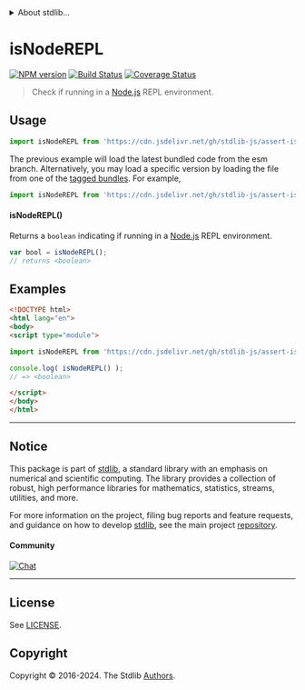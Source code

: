 <!--

@license Apache-2.0

Copyright (c) 2018 The Stdlib Authors.

Licensed under the Apache License, Version 2.0 (the "License");
you may not use this file except in compliance with the License.
You may obtain a copy of the License at

   http://www.apache.org/licenses/LICENSE-2.0

Unless required by applicable law or agreed to in writing, software
distributed under the License is distributed on an "AS IS" BASIS,
WITHOUT WARRANTIES OR CONDITIONS OF ANY KIND, either express or implied.
See the License for the specific language governing permissions and
limitations under the License.

-->


<details>
  <summary>
    About stdlib...
  </summary>
  <p>We believe in a future in which the web is a preferred environment for numerical computation. To help realize this future, we've built stdlib. stdlib is a standard library, with an emphasis on numerical and scientific computation, written in JavaScript (and C) for execution in browsers and in Node.js.</p>
  <p>The library is fully decomposable, being architected in such a way that you can swap out and mix and match APIs and functionality to cater to your exact preferences and use cases.</p>
  <p>When you use stdlib, you can be absolutely certain that you are using the most thorough, rigorous, well-written, studied, documented, tested, measured, and high-quality code out there.</p>
  <p>To join us in bringing numerical computing to the web, get started by checking us out on <a href="https://github.com/stdlib-js/stdlib">GitHub</a>, and please consider <a href="https://opencollective.com/stdlib">financially supporting stdlib</a>. We greatly appreciate your continued support!</p>
</details>

# isNodeREPL

[![NPM version][npm-image]][npm-url] [![Build Status][test-image]][test-url] [![Coverage Status][coverage-image]][coverage-url] <!-- [![dependencies][dependencies-image]][dependencies-url] -->

> Check if running in a [Node.js][node-js] REPL environment.



<section class="usage">

## Usage

```javascript
import isNodeREPL from 'https://cdn.jsdelivr.net/gh/stdlib-js/assert-is-node-repl@esm/index.mjs';
```
The previous example will load the latest bundled code from the esm branch. Alternatively, you may load a specific version by loading the file from one of the [tagged bundles](https://github.com/stdlib-js/assert-is-node-repl/tags). For example,

```javascript
import isNodeREPL from 'https://cdn.jsdelivr.net/gh/stdlib-js/assert-is-node-repl@v0.2.0-esm/index.mjs';
```

#### isNodeREPL()

Returns a `boolean` indicating if running in a [Node.js][node-js] REPL environment.

```javascript
var bool = isNodeREPL();
// returns <boolean>
```

</section>

<!-- /.usage -->

<section class="examples">

## Examples

<!-- eslint no-undef: "error" -->

```html
<!DOCTYPE html>
<html lang="en">
<body>
<script type="module">

import isNodeREPL from 'https://cdn.jsdelivr.net/gh/stdlib-js/assert-is-node-repl@esm/index.mjs';

console.log( isNodeREPL() );
// => <boolean>

</script>
</body>
</html>
```

</section>

<!-- /.examples -->

<!-- Section for related `stdlib` packages. Do not manually edit this section, as it is automatically populated. -->

<section class="related">

</section>

<!-- /.related -->

<!-- Section for all links. Make sure to keep an empty line after the `section` element and another before the `/section` close. -->


<section class="main-repo" >

* * *

## Notice

This package is part of [stdlib][stdlib], a standard library with an emphasis on numerical and scientific computing. The library provides a collection of robust, high performance libraries for mathematics, statistics, streams, utilities, and more.

For more information on the project, filing bug reports and feature requests, and guidance on how to develop [stdlib][stdlib], see the main project [repository][stdlib].

#### Community

[![Chat][chat-image]][chat-url]

---

## License

See [LICENSE][stdlib-license].


## Copyright

Copyright &copy; 2016-2024. The Stdlib [Authors][stdlib-authors].

</section>

<!-- /.stdlib -->

<!-- Section for all links. Make sure to keep an empty line after the `section` element and another before the `/section` close. -->

<section class="links">

[npm-image]: http://img.shields.io/npm/v/@stdlib/assert-is-node-repl.svg
[npm-url]: https://npmjs.org/package/@stdlib/assert-is-node-repl

[test-image]: https://github.com/stdlib-js/assert-is-node-repl/actions/workflows/test.yml/badge.svg?branch=v0.2.0
[test-url]: https://github.com/stdlib-js/assert-is-node-repl/actions/workflows/test.yml?query=branch:v0.2.0

[coverage-image]: https://img.shields.io/codecov/c/github/stdlib-js/assert-is-node-repl/main.svg
[coverage-url]: https://codecov.io/github/stdlib-js/assert-is-node-repl?branch=main

<!--

[dependencies-image]: https://img.shields.io/david/stdlib-js/assert-is-node-repl.svg
[dependencies-url]: https://david-dm.org/stdlib-js/assert-is-node-repl/main

-->

[chat-image]: https://img.shields.io/gitter/room/stdlib-js/stdlib.svg
[chat-url]: https://app.gitter.im/#/room/#stdlib-js_stdlib:gitter.im

[stdlib]: https://github.com/stdlib-js/stdlib

[stdlib-authors]: https://github.com/stdlib-js/stdlib/graphs/contributors

[umd]: https://github.com/umdjs/umd
[es-module]: https://developer.mozilla.org/en-US/docs/Web/JavaScript/Guide/Modules

[deno-url]: https://github.com/stdlib-js/assert-is-node-repl/tree/deno
[deno-readme]: https://github.com/stdlib-js/assert-is-node-repl/blob/deno/README.md
[umd-url]: https://github.com/stdlib-js/assert-is-node-repl/tree/umd
[umd-readme]: https://github.com/stdlib-js/assert-is-node-repl/blob/umd/README.md
[esm-url]: https://github.com/stdlib-js/assert-is-node-repl/tree/esm
[esm-readme]: https://github.com/stdlib-js/assert-is-node-repl/blob/esm/README.md
[branches-url]: https://github.com/stdlib-js/assert-is-node-repl/blob/main/branches.md

[stdlib-license]: https://raw.githubusercontent.com/stdlib-js/assert-is-node-repl/main/LICENSE

[node-js]: https://nodejs.org/en/

</section>

<!-- /.links -->
